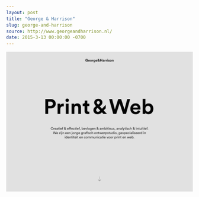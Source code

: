 ```yaml
---
layout: post
title: "George & Harrison"
slug: george-and-harrison
source: http://www.georgeandharrison.nl/
date: 2015-3-13 00:00:00 -0700
---
```


<img src="/assets/img/screenshots/george-and-harrison.jpg">
